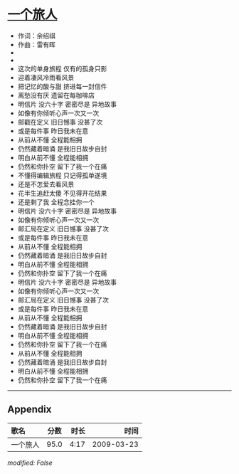 # [一个旅人](https://music.163.com/song?id=64809)

* 作词：余绍祺
* 作曲：雷有晖
*
*
* 这次的单身旅程 仅有的孤身只影
* 迎着凄风冷雨看风景
* 把记忆的酸与甜 挤进每一封信件
* 离愁没有厌 遗留在每咖啡店
* 明信片 没六十字 密密尽是 异地故事
* 如像有你倾听心声一次又一次
* 邮戳在定义 旧日憾事 没甚了次
* 或是每件事 昨日我未在意
* 从前从不懂 全程能相拥
* 仍然藏着暗涌 是我旧日故步自封
* 明白从前不懂 全程能相拥
* 仍然和你扑空 留下了我一个在痛
* 不懂得编辑旅程 只记得孤单遂境
* 还是不怎爱去看风景
* 花半生追赶太傻 不见得开花结果
* 还是剩了我 全程念挂你一个
* 明信片 没六十字 密密尽是 异地故事
* 如像有你倾听心声一次又一次
* 邮汇局在定义 旧日憾事 没甚了次
* 或是每件事 昨日我未在意
* 从前从不懂 全程能相拥
* 仍然藏着暗涌 是我旧日故步自封
* 明白从前不懂 全程能相拥
* 仍然和你扑空 留下了我一个在痛
* 明信片 没六十字 密密尽是 异地故事
* 如像有你倾听心声一次又一次
* 邮汇局在定义 旧日憾事 没甚了次
* 或是每件事 昨日我未在意
* 从前从不懂 全程能相拥
* 仍然藏着暗涌 是我旧日故步自封
* 明白从前不懂 全程能相拥
* 仍然和你扑空 留下了我一个在痛
* 从前从不懂 全程能相拥
* 仍然藏着暗涌 是我旧日故步自封
* 明白从前不懂 全程能相拥
* 仍然和你扑空 留下了我一个在痛


---

## Appendix

|歌名|分数|时长|时间|
|:---|:---:|---:|---:|
|一个旅人|95.0|4:17|2009-03-23

*modified: False*